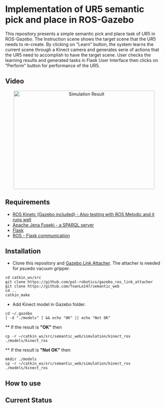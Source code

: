 Implementation of UR5 semantic pick and place in ROS-Gazebo 
==================================================================
This repository presents a simple semantic pick and place task of UR5 in ROS-Gazebo. The Instruction scene shows the target scene that the UR5 needs to re-create. By clicking on "Learn" button, the system learns the current scene through a Kinect camera and generates serie of actions that the UR5 need to accomplish to have the target scene. User checks the learning results and generated tasks in Flask User Interface then clicks on "Perform" button for performance of the UR5.

## Video
<p align="center">
<a href="http://www.youtube.com/watch?feature=player_embedded&v=VpH7y9el_gs" target="_blank"><img src="http://img.youtube.com/vi/VpH7y9el_gs/0.jpg" alt="Simulation Result" width="450" height="315" border="0" /></a>

## Requirements
* [ROS Kinetc (Gazebo included) - Also testing with ROS Melodic and it runs well](http://wiki.ros.org/ROS/Installation)
* [Apache Jena Fuseki - a SPARQL server](https://jena.apache.org/download/#apache-jena-fuseki)
* [Flask](https://pypi.org/project/Flask/)
* [ROS - Flask communication](http://wiki.ros.org/rosbridge_suite)
## Installation
* Clone this repository and [Gazebo Link Attacher](https://github.com/pal-robotics/gazebo_ros_link_attacher). The attacher is needed for psuedo vacuum gripper.
```terminal
cd catkin_ws/src
git clone https://github.com/pal-robotics/gazebo_ros_link_attacher
git clone https://github.com/ToanLe147/semantic_web
cd ..
catkin_make
```
* Add Kinect model in Gazebo folder.
```terminal
cd ~/.gazebo
[ -d "./models" ] && echo "OK" || echo "Not OK"
```
** If the result is **"OK"** then
```terminal
cp -r ~/catkin_ws/src/semantic_web/simulation/kinect_ros ./models/kinect_ros
```
** If the result is **"Not OK"** then

```terminal
mkdir ./models
cp -r ~/catkin_ws/src/semantic_web/simulation/kinect_ros ./models/kinect_ros
```
## How to use

## Current Status
